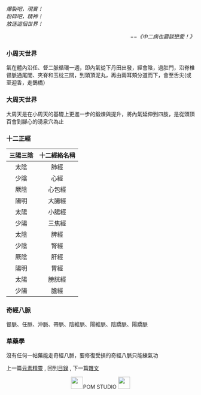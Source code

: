 *爆裂吧，現實！*  
*粉碎吧，精神！*  
*放逐這個世界！*  
<p align="right"><i>−−《中二病也要談戀愛！》</i></p>

### 小周天世界
氣在體內沿任、督二脈循環一週，即內氣從下丹田出發，經會陰，過肛門，沿脊椎督脈通尾閭、夾脊和玉枕三關，到頭頂泥丸，再由兩耳頰分道而下，會至舌尖(或至迎香，走鵲橋）

### 大周天世界
大周天是在小周天的基礎上更進一步的鍛煉與提升，將內氣延伸到四肢，是從頭頂百會到腳心的湧泉穴為止

### 十二正經

三陽三陰|十二經絡名稱
:--:|:--:
太陰 | 肺經
少陰 | 心經
厥陰 | 心包經 
陽明 | 大腸經 
太陽 | 小腸經 
少陽 | 三焦經 
太陰 | 脾經
少陰 | 腎經
厥陰 | 肝經
陽明 | 胃經
太陽 | 膀胱經
少陽 | 膽經 

### 奇經八脈
督脈、任脈、沖脈、帶脈、陰維脈、陽維脈、陰蹻脈、陽蹻脈


### 草藥學
沒有任何一帖藥能走奇經八脈，要修復受損的奇經八脈只能練氣功

上一篇[元素精靈](../Elementals) ,
回到[目錄](../../../#ch-2-documentation) ,
下一篇[雜文](../Docs) 


<p align="center"><img src="https://github.com/PartiallyOrderedMagic/PartiallyOrderedMagic.github.io/raw/master/Icon/Design/4Element.svg" Height="32" />POM STUDIO <img src="https://github.com/PartiallyOrderedMagic/PartiallyOrderedMagic.github.io/raw/master/Icon/Transparent/POM.png" Height="32" /></p>
